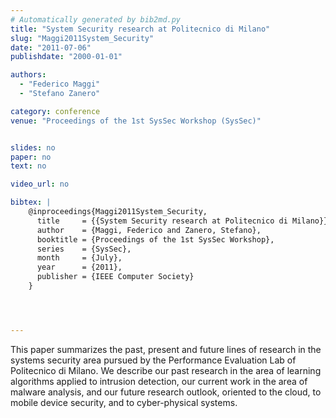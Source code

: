 ```yaml
---
# Automatically generated by bib2md.py
title: "System Security research at Politecnico di Milano"
slug: "Maggi2011System_Security"
date: "2011-07-06"
publishdate: "2000-01-01"

authors:
  - "Federico Maggi"
  - "Stefano Zanero"

category: conference
venue: "Proceedings of the 1st SysSec Workshop (SysSec)"


slides: no
paper: no
text: no

video_url: no

bibtex: |
    @inproceedings{Maggi2011System_Security,
      title     = {{System Security research at Politecnico di Milano}},
      author    = {Maggi, Federico and Zanero, Stefano},
      booktitle = {Proceedings of the 1st SysSec Workshop},
      series    = {SysSec},
      month     = {July},
      year      = {2011},
      publisher = {IEEE Computer Society}
    }




---
```


This paper summarizes the past, present and future lines of research in the systems security area pursued by the Performance Evaluation Lab of Politecnico di Milano. We describe our past research in the area of learning algorithms applied to intrusion detection, our current work in the area of malware analysis, and our future research outlook, oriented to the cloud, to mobile device security, and to cyber-physical systems.